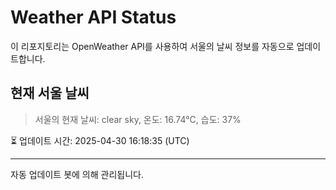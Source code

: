 
# Weather API Status

이 리포지토리는 OpenWeather API를 사용하여 서울의 날씨 정보를 자동으로 업데이트합니다.

## 현재 서울 날씨
> 서울의 현재 날씨: clear sky, 온도: 16.74°C, 습도: 37%

⏳ 업데이트 시간: 2025-04-30 16:18:35 (UTC)

---
자동 업데이트 봇에 의해 관리됩니다.
